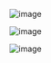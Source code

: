 ![image](https://user-images.githubusercontent.com/114505990/194053599-eb996ca8-9e7f-4601-912e-9bcd3668658f.png)


![image](https://user-images.githubusercontent.com/114505990/194053658-d21701bf-71c5-40dc-b00e-092d39d2a96c.png)


![image](https://user-images.githubusercontent.com/114505990/194053703-d994ad45-2062-4a42-bd97-a609ee0eebfd.png)
